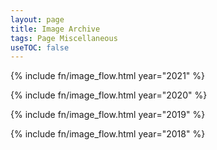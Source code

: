 ```yaml
---
layout: page
title: Image Archive
tags: Page Miscellaneous
useTOC: false
---
```

<style>
.row { display: flex; flex-wrap: wrap; padding: 0 4px; }

/* Create four equal columns that sits next to each other */
.column { flex: 25%; max-width: 25%; padding: 0 4px; }

.column img { margin: 1rem; vertical-align: middle; width: 100%; }

/* Responsive layout - makes a two column-layout instead of four columns */
@media screen and (max-width: 800px) {
  .column { flex: 50%; max-width: 50%; }
}

/* Responsive layout - makes the two columns stack on top of each other instead of next to each other */
@media screen and (max-width: 600px) {
  .column { flex: 100%; max-width: 100%;}
}
</style>

{% include fn/image_flow.html year="2021" %}

{% include fn/image_flow.html year="2020" %}

{% include fn/image_flow.html year="2019" %}

{% include fn/image_flow.html year="2018" %}
